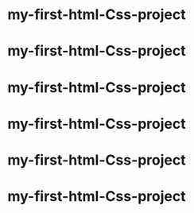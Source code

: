 # my-first-html-Css-project
# my-first-html-Css-project
# my-first-html-Css-project
# my-first-html-Css-project
# my-first-html-Css-project
# my-first-html-Css-project
